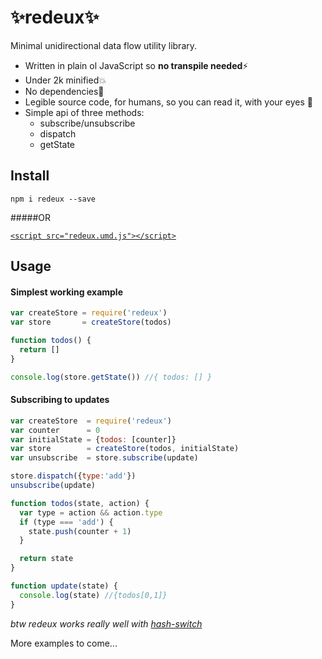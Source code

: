 # ✨redeux✨
Minimal unidirectional data flow utility library.

- Written in plain ol JavaScript so **no transpile needed**⚡️
- Under 2k minified💥
- No dependencies🌟
- Legible source code, for humans, so you can read it, with your eyes 👀
- Simple api of three methods:
    - subscribe/unsubscribe
    - dispatch
    - getState

## Install

`npm i redeux --save`

#####OR

[`<script src="redeux.umd.js"></script>`](https://github.com/kristoferjoseph/redeux/blob/master/example.html)

## Usage

#### Simplest working example

```js
var createStore = require('redeux')
var store       = createStore(todos)

function todos() {
  return []
}

console.log(store.getState()) //{ todos: [] }
```

#### Subscribing to updates

```js
var createStore  = require('redeux')
var counter      = 0
var initialState = {todos: [counter]}
var store        = createStore(todos, initialState)
var unsubscribe  = store.subscribe(update)

store.dispatch({type:'add'})
unsubscribe(update)

function todos(state, action) {
  var type = action && action.type
  if (type === 'add') {
    state.push(counter + 1)
  }

  return state
}

function update(state) {
  console.log(state) //{todos[0,1]}
}
```

_btw redeux works really well with [hash-switch](https://github.com/kristoferjoseph/hash-switch)_

More examples to come...
